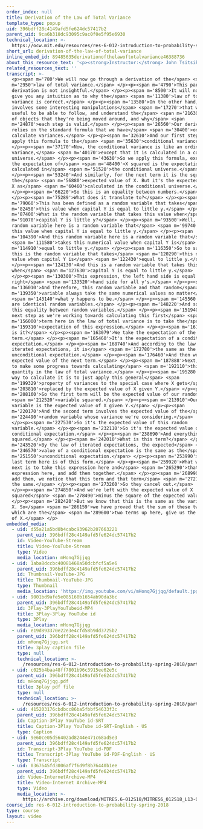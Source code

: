 ```yaml
---
order_index: null
title: Derivation of the Law of Total Variance
template_type: popup
uid: 396bdff28c4149afd5fe624dc57417b2
parent_uid: 9ca6b310dc93095c9ac0f0e5f95e6930
technical_location: >-
  https://ocw.mit.edu/resources/res-6-012-introduction-to-probability-spring-2018/part-i-the-fundamentals/derivation-of-the-law-of-total-variance
short_url: derivation-of-the-law-of-total-variance
inline_embed_id: 89485635derivationofthelawoftotalvariance46388736
about_this_resource_text: '<p><strong>Instructor:</strong> John Tsitsiklis</p>'
related_resources_text: ''
transcript: >-
  <p><span m='780'>We will now go through a derivation of the</span> <span
  m='2950'>law of total variance.</span> </p><p><span m='4790'>This particular
  derivation is not insightful.</span> </p><p><span m='8500'>It will not really
  give you any intuition as to why the</span> <span m='11380'>law of total
  variance is correct.</span> </p><p><span m='13580'>On the other hand, it
  involves some interesting manipulations</span> <span m='17270'>that will be
  useful to be able to follow, and understand the</span> <span m='21630'>kinds
  of objects that they're being moved around, and why</span> <span
  m='24870'>each step is valid.</span> </p><p><span m='26560'>Our derivation
  relies on the standard formula that we have</span> <span m='30400'>on how to
  calculate variances.</span> </p><p><span m='32610'>And our first step is to
  apply this formula to the</span> <span m='35630'>conditional variance.</span>
  </p><p><span m='37170'>Now, the conditional variance is like an ordinary
  variance,</span> <span m='40170'>except that it is calculated in a conditional
  universe.</span> </p><p><span m='43630'>So we apply this formula, except that
  the expectation of</span> <span m='48400'>X squared is the expectation
  calculated in</span> <span m='51520'>the conditional universe.</span>
  </p><p><span m='53240'>And similarly, for the next term it is the square of
  the</span> <span m='56880'>expected value of X. But it's the expected value of
  X as</span> <span m='60460'>calculated in the conditional universe.</span>
  </p><p><span m='66220'>So this is an equality between numbers.</span>
  </p><p><span m='75289'>What does it translate to?</span> </p><p><span
  m='79060'>This has been defined as a random variable that takes</span> <span
  m='82450'>this value when capital Y is equal to little y.</span> </p><p><span
  m='87400'>What is the random variable that takes this value when</span> <span
  m='91070'>capital Y is little y?</span> </p><p><span m='93500'>Well, this
  random variable here is a random variable that</span> <span m='99740'>takes
  this value when capital Y is equal to little y.</span> </p><p><span
  m='104390'>And this random variable here is a random variable that</span>
  <span m='111580'>takes this numerical value when capital Y is</span> <span
  m='114910'>equal to little y.</span> </p><p><span m='116350'>So to summarize,
  this is the random variable that takes</span> <span m='120290'>this numerical
  value when capital Y is</span> <span m='122430'>equal to little y.</span>
  </p><p><span m='124130'>And this is a random variable that takes this value
  when</span> <span m='127630'>capital Y is equal to little y.</span>
  </p><p><span m='130300'>This expression, the left hand side is equal to the
  right</span> <span m='133520'>hand side for all y's.</span> </p><p><span
  m='136010'>And therefore, this random variable and that random</span> <span
  m='139350'>variable always take the same numerical values no matter</span>
  <span m='143140'>what y happens to be.</span> </p><p><span m='145560'>So these
  are identical random variables.</span> </p><p><span m='148220'>And so we have
  this equality between random variables.</span> </p><p><span m='151940'>The
  next step as we're working towards calculating this first</span> <span
  m='156000'>term here in the law of total variance is to take the</span> <span
  m='159310'>expectation of this expression.</span> </p><p><span m='161720'>What
  is it?</span> </p><p><span m='163079'>We take the expectation of the first
  term.</span> </p><p><span m='165460'>It's the expectation of a conditional
  expectation.</span> </p><p><span m='168740'>And according to the law of
  iterated expectations, it is</span> <span m='172780'>the same as the
  unconditional expectation.</span> </p><p><span m='176460'>And then we have the
  expected value of the next term.</span> </p><p><span m='187888'>Next, we want
  to make some progress towards calculating</span> <span m='192110'>this second
  quantity in the law of total variance.</span> </p><p><span m='195280'>And the
  way to calculate it is to just apply this general</span> <span
  m='199329'>property of variances to the special case where X gets</span> <span
  m='203810'>replaced by the expected value of X given Y.</span> </p><p><span
  m='208160'>So the first term will be the expected value of our random</span>
  <span m='212520'>variable squared.</span> </p><p><span m='213910'>Our random
  variable is the expected value of X given Y.</span> </p><p><span
  m='220170'>And the second term involves the expected value of the</span> <span
  m='224490'>random variable whose variance we're considering.</span>
  </p><p><span m='227530'>So it's the expected value of this random
  variable.</span> </p><p><span m='232110'>So it's the expected value of the
  conditional expectation.</span> </p><p><span m='238690'>And everything gets
  squared.</span> </p><p><span m='242010'>What is this term?</span> </p><p><span
  m='243520'>By the law of iterated expectations, the expected</span> <span
  m='246570'>value of a conditional expectation is the same as the</span> <span
  m='251550'>unconditional expectation.</span> </p><p><span m='253990'>So this
  last term here is of this form.</span> </p><p><span m='259920'>What we will do
  next is to take this expression here and</span> <span m='265290'>that
  expression here, and add them together.</span> </p><p><span m='268990'>When we
  add them, we notice that this term and that term</span> <span m='272180'>are
  the same.</span> </p><p><span m='273260'>So they cancel out.</span>
  </p><p><span m='274850'>And we're left with the expected value of X
  squared</span> <span m='278490'>minus the square of the expected value.</span>
  </p><p><span m='282420'>But we know that this is the same as the variance of
  X. So</span> <span m='286159'>we have proved that the sum of these two terms,
  which are the</span> <span m='289600'>two terms up here, give us the variance
  of X.</span> </p>
embedded_media:
  - uid: d55a21a5bd0b4cabc93962b207663221
    parent_uid: 396bdff28c4149afd5fe624dc57417b2
    id: Video-YouTube-Stream
    title: Video-YouTube-Stream
    type: Video
    media_location: mHonq7Gjjqg
  - uid: 1aba8dccbc40081468a50dcbfcf5a5e6
    parent_uid: 396bdff28c4149afd5fe624dc57417b2
    id: Thumbnail-YouTube-JPG
    title: Thumbnail-YouTube-JPG
    type: Thumbnail
    media_location: 'https://img.youtube.com/vi/mHonq7Gjjqg/default.jpg'
  - uid: 9001bd9afe5e085160b1654ab90da3bc
    parent_uid: 396bdff28c4149afd5fe624dc57417b2
    id: 3Play-3PlayYouTubeid-MP4
    title: 3Play-3Play YouTube id
    type: 3Play
    media_location: mHonq7Gjjqg
  - uid: e19d893370e22e3e4cfd58b9dd3725b2
    parent_uid: 396bdff28c4149afd5fe624dc57417b2
    id: mHonq7Gjjqg.srt
    title: 3play caption file
    type: null
    technical_location: >-
      /resources/res-6-012-introduction-to-probability-spring-2018/part-i-the-fundamentals/derivation-of-the-law-of-total-variance/mHonq7Gjjqg.srt
  - uid: c025b4baa48ff7801b96c3915ee62e5c
    parent_uid: 396bdff28c4149afd5fe624dc57417b2
    id: mHonq7Gjjqg.pdf
    title: 3play pdf file
    type: null
    technical_location: >-
      /resources/res-6-012-introduction-to-probability-spring-2018/part-i-the-fundamentals/derivation-of-the-law-of-total-variance/mHonq7Gjjqg.pdf
  - uid: 415203176cbdbcc86ba5fbbf54633f3c
    parent_uid: 396bdff28c4149afd5fe624dc57417b2
    id: Caption-3Play YouTube id-SRT
    title: Caption-3Play YouTube id-SRT-English - US
    type: Caption
  - uid: 9e60ce05d56402ad8244e471c68ad5e3
    parent_uid: 396bdff28c4149afd5fe624dc57417b2
    id: Transcript-3Play YouTube id-PDF
    title: Transcript-3Play YouTube id-PDF-English - US
    type: Transcript
  - uid: 0367645fd3006af7f6d9f8b76440b1ee
    parent_uid: 396bdff28c4149afd5fe624dc57417b2
    id: Video-InternetArchive-MP4
    title: Video-Internet Archive-MP4
    type: Video
    media_location: >-
      https://archive.org/download/MITRES.6-012S18/MITRES6_012S18_L13-07_300k.mp4
course_id: res-6-012-introduction-to-probability-spring-2018
type: course
layout: video
---
```

